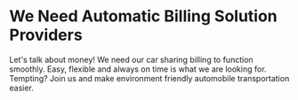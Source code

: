 # We Need Automatic Billing Solution Providers #

Let's talk about money! We need our car sharing billing to function smoothly. Easy, flexible and always on time is what we are looking for. Tempting? Join us and make environment friendly automobile transportation easier.